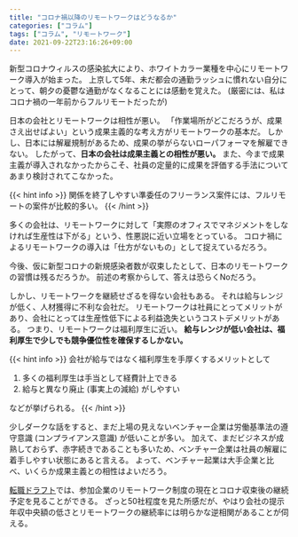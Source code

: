 ```yaml
---
title: "コロナ禍以降のリモートワークはどうなるか"
categories: ["コラム"]
tags: ["コラム", "リモートワーク"]
date: 2021-09-22T23:16:26+09:00
---
```


新型コロナウィルスの感染拡大により、ホワイトカラー業種を中心にリモートワーク導入が始まった。
上京して5年、未だ都会の通勤ラッシュに慣れない自分にとって、朝夕の憂鬱な通勤がなくなることには感動を覚えた。 (厳密には、私はコロナ禍の一年前からフルリモートだったが)

日本の会社とリモートワークは相性が悪い。
「作業場所がどこだろうが、成果さえ出せばよい」という成果主義的な考え方がリモートワークの基本だ。
しかし、日本には解雇規制があるため、成果の挙がらないローパフォーマを解雇できない。
したがって、**日本の会社は成果主義との相性が悪い。**
また、今まで成果主義が導入されなかったからこそ、社員の定量的に成果を評価する手法についてあまり検討されてこなかった。

{{< hint info >}}
関係を終了しやすい準委任のフリーランス案件には、フルリモートの案件が比較的多い。
{{< /hint >}}

多くの会社は、リモートワークに対して「実際のオフィスでマネジメントをしなければ生産性は下がる」という、性悪説に近い立場をとっている。
コロナ禍によるリモートワークの導入は「仕方がないもの」として捉えているだろう。

今後、仮に新型コロナの新規感染者数が収束したとして、日本のリモートワークの習慣は残るだろうか。
前述の考察からして、答えは恐らくNoだろう。

しかし、リモートワークを継続せざるを得ない会社もある。
それは給与レンジが低く、人材獲得に不利な会社だ。
リモートワークは社員にとってメリットがあり、会社にとっては生産性低下による利益逸失というコストデメリットがある。
つまり、リモートワークは福利厚生に近い。
**給与レンジが低い会社は、福利厚生で少しでも競争優位性を確保するしかない。**

{{< hint info >}}
会社が給与ではなく福利厚生を手厚くするメリットとして

1. 多くの福利厚生は手当として経費計上できる
2. 給与と異なり廃止 (事実上の減給) がしやすい

などが挙げられる。
{{< /hint >}}

少しダークな話をすると、まだ上場の見えないベンチャー企業は労働基準法の遵守意識 (コンプライアンス意識) が低いことが多い。
加えて、まだビジネスが成熟しておらず、赤字続きであることも多いため、ベンチャー企業は社員の解雇に着手しやすい状態にあると言える。
よって、ベンチャー起業は大手企業と比べ、いくらか成果主義との相性はよいだろう。

[転職ドラフト](https://job-draft.jp)では、参加企業のリモートワーク制度の現在とコロナ収束後の継続予定を見ることができる。
ざっと50社程度を見た所感だが、やはり会社の提示年収中央額の低さとリモートワークの継続率には明らかな逆相関があることが伺える。
